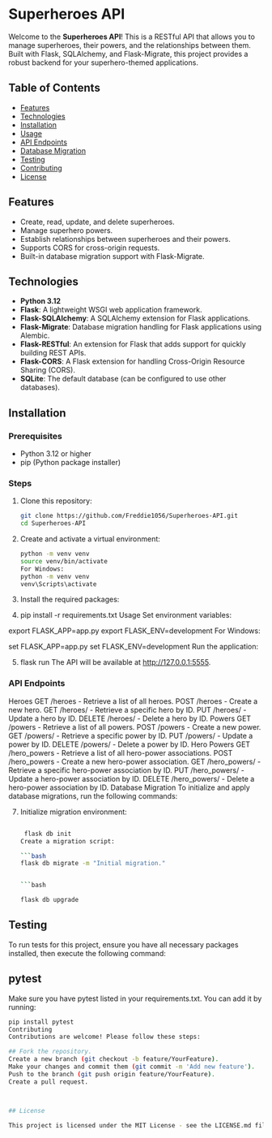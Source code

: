# Superheroes API

Welcome to the **Superheroes API**! This is a RESTful API that allows you to manage superheroes, their powers, and the relationships between them. Built with Flask, SQLAlchemy, and Flask-Migrate, this project provides a robust backend for your superhero-themed applications.

## Table of Contents

- [Features](#features)
- [Technologies](#technologies)
- [Installation](#installation)
- [Usage](#usage)
- [API Endpoints](#api-endpoints)
- [Database Migration](#database-migration)
- [Testing](#testing)
- [Contributing](#contributing)
- [License](#license)

## Features

- Create, read, update, and delete superheroes.
- Manage superhero powers.
- Establish relationships between superheroes and their powers.
- Supports CORS for cross-origin requests.
- Built-in database migration support with Flask-Migrate.

## Technologies

- **Python 3.12**
- **Flask**: A lightweight WSGI web application framework.
- **Flask-SQLAlchemy**: A SQLAlchemy extension for Flask applications.
- **Flask-Migrate**: Database migration handling for Flask applications using Alembic.
- **Flask-RESTful**: An extension for Flask that adds support for quickly building REST APIs.
- **Flask-CORS**: A Flask extension for handling Cross-Origin Resource Sharing (CORS).
- **SQLite**: The default database (can be configured to use other databases).

## Installation

### Prerequisites

- Python 3.12 or higher
- pip (Python package installer)

### Steps

1. Clone this repository:

   ```bash
   git clone https://github.com/Freddie1056/Superheroes-API.git
   cd Superheroes-API

2. Create and activate a virtual environment:

    ```bash
    python -m venv venv
    source venv/bin/activate
    For Windows:
    python -m venv venv
    venv\Scripts\activate

3. Install the required packages:


4. pip install -r requirements.txt
 Usage
 Set environment variables:


export FLASK_APP=app.py
export FLASK_ENV=development
For Windows:


set FLASK_APP=app.py
set FLASK_ENV=development
Run the application:


5. flask run
The API will be available at http://127.0.0.1:5555.

### API Endpoints
Heroes
GET /heroes - Retrieve a list of all heroes.
POST /heroes - Create a new hero.
GET /heroes/<id> - Retrieve a specific hero by ID.
PUT /heroes/<id> - Update a hero by ID.
DELETE /heroes/<id> - Delete a hero by ID.
Powers
GET /powers - Retrieve a list of all powers.
POST /powers - Create a new power.
GET /powers/<id> - Retrieve a specific power by ID.
PUT /powers/<id> - Update a power by ID.
DELETE /powers/<id> - Delete a power by ID.
Hero Powers
GET /hero_powers - Retrieve a list of all hero-power associations.
POST /hero_powers - Create a new hero-power association.
GET /hero_powers/<id> - Retrieve a specific hero-power association by ID.
PUT /hero_powers/<id> - Update a hero-power association by ID.
DELETE /hero_powers/<id> - Delete a hero-power association by ID.
Database Migration
To initialize and apply database migrations, run the following commands:

7. Initialize migration environment:

    ```bash

     flask db init
    Create a migration script:

   ```bash
   flask db migrate -m "Initial migration."
 

   ```bash

    flask db upgrade

## Testing
To run tests for this project, ensure you have all necessary packages installed, then execute the following command:


## pytest
Make sure you have pytest listed in your requirements.txt. You can add it by running:

  ```bash
  pip install pytest
  Contributing
  Contributions are welcome! Please follow these steps:

## Fork the repository.
Create a new branch (git checkout -b feature/YourFeature).
Make your changes and commit them (git commit -m 'Add new feature').
Push to the branch (git push origin feature/YourFeature).
Create a pull request.



## License

This project is licensed under the MIT License - see the LICENSE.md file for details.